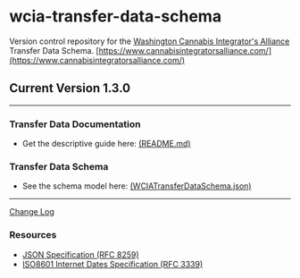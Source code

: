 # wcia-transfer-data-schema
Version control repository for the [Washington Cannabis Integrator's Alliance](https://www.cannabisintegratorsalliance.com/) Transfer Data Schema.
[https://www.cannabisintegratorsalliance.com/](https://www.cannabisintegratorsalliance.com/)

## Current Version 1.3.0

----------------------------------------

### Transfer Data Documentation
- Get the descriptive guide here: [(README.md)](/v1.3.0/README.md)

### Transfer Data Schema
- See the schema model here: [(WCIATransferDataSchema.json)](/v1.3.0/WCIATransferDataSchema.json)

----------------------------------------

[Change Log](CHANGELOG.md)

### Resources

* [JSON Specification (RFC 8259)](https://www.ietf.org/rfc/rfc8259.txt)
* [ISO8601 Internet Dates Specification (RFC 3339)](https://www.ietf.org/rfc/rfc3339.txt)